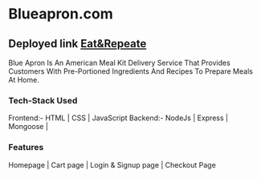 # Blueapron.com

## Deployed link [Eat&Repeate](https://eatandrepeat-com.vercel.app/)

Blue Apron Is An American Meal Kit Delivery Service That Provides Customers With Pre-Portioned Ingredients And Recipes To Prepare Meals At Home.

### Tech-Stack Used

Frontend:- HTML | CSS | JavaScript
Backend:- NodeJs | Express | Mongoose |

### Features

Homepage | Cart page | Login & Signup page | Checkout Page
